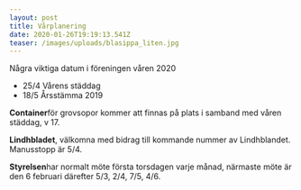 ```yaml
---
layout: post
title: Vårplanering
date: 2020-01-26T19:19:13.541Z
teaser: /images/uploads/blasippa_liten.jpg
---
```

Några viktiga datum i föreningen våren 2020

* 25/4 Vårens städdag
* 18/5 Årsstämma 2019

**Container**för grovsopor kommer att finnas på plats i samband med våren städdag, v 17.

**Lindhbladet**, välkomna med bidrag till kommande nummer av Lindhblandet. Manusstopp är 5/4.

**Styrelsen**har normalt möte första torsdagen varje månad, närmaste möte är den 6 februari därefter 5/3, 2/4, 7/5, 4/6.
